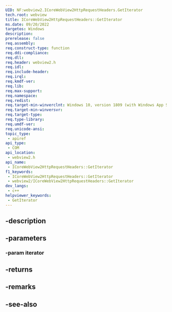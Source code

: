 ```yaml
---
UID: NF:webview2.ICoreWebView2HttpRequestHeaders.GetIterator
tech.root: webview
title: ICoreWebView2HttpRequestHeaders::GetIterator
ms.date: 09/20/2022
targetos: Windows
description: 
prerelease: false
req.assembly: 
req.construct-type: function
req.ddi-compliance: 
req.dll: 
req.header: webview2.h
req.idl: 
req.include-header: 
req.irql: 
req.kmdf-ver: 
req.lib: 
req.max-support: 
req.namespace: 
req.redist: 
req.target-min-winverclnt: Windows 10, version 1809 (with Windows App SDK 1.1 or later)
req.target-min-winversvr: 
req.target-type: 
req.type-library: 
req.umdf-ver: 
req.unicode-ansi: 
topic_type:
 - apiref
api_type:
 - COM
api_location:
 - webview2.h
api_name:
 - ICoreWebView2HttpRequestHeaders::GetIterator
f1_keywords:
 - ICoreWebView2HttpRequestHeaders::GetIterator
 - webview2/ICoreWebView2HttpRequestHeaders::GetIterator
dev_langs:
 - c++
helpviewer_keywords:
 - GetIterator
---
```


## -description

## -parameters

### -param iterator

## -returns

## -remarks

## -see-also

